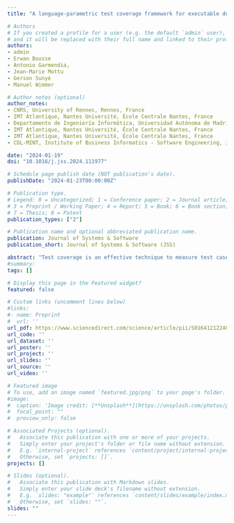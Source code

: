 ```yaml
---
title: "A language-parametric test coverage framework for executable domain-specific languages"

# Authors
# If you created a profile for a user (e.g. the default `admin` user), write the username (folder name) here 
# and it will be replaced with their full name and linked to their profile.
authors:
- admin
- Erwan Bousse
- Antonio Garmendia, 
- Jean-Marie Mottu
- Gerson Sunyé
- Manuel Wimmer

# Author notes (optional)
author_notes:
- CNRS, University of Rennes, Rennes, France
- IMT Atlantique, Nantes Université, École Centrale Nantes, France
- Departamento de Ingeniería Informática, Universidad Autónoma de Madrid, Spain
- IMT Atlantique, Nantes Université, École Centrale Nantes, France
- IMT Atlantique, Nantes Université, École Centrale Nantes, France
- CDL-MINT, Institute of Business Informatics - Software Engineering, Johannes Kepler University Linz, Austria

date: "2024-01-19"
doi: "10.1016/j.jss.2024.111977"

# Schedule page publish date (NOT publication's date).
publishDate: "2024-01-23T00:00:00Z"

# Publication type.
# Legend: 0 = Uncategorized; 1 = Conference paper; 2 = Journal article;
# 3 = Preprint / Working Paper; 4 = Report; 5 = Book; 6 = Book section;
# 7 = Thesis; 8 = Patent
publication_types: ["2"]

# Publication name and optional abbreviated publication name.
publication: Journal of Systems & Software
publication_short: Journal of Systems & Software (JSS)

abstract: "Test coverage is an effective technique to measure test case quality and to enable fault localization. However, for Executable Domain-Specific Languages (xDSLs), coverage metrics and associated tools are currently manually defined for each xDSL resulting in costly, error-prone, and non-reusable work. To address this problem, we propose a novel language-parametric test coverage framework for xDSLs. We define two coverage metrics adapted to xDSLs: model element and branch coverage. For performing coverage measurements, we propose a generic technique which can be used out-of-the-box by domain experts using any xDSL to define, execute, and test models. In addition, the coverage of model elements and branches can be parameterized for a given xDSL through the definition of coverage rules using a dedicated language. We showcase two test coverage applications for xDSLs: measuring the quality of test suites for executable models and localizing the models’ faults using Spectrum-Based Fault Localization techniques. We evaluate our approach using four different xDSLs. Results show that (i) we can generate meaningful coverage measurements for all investigated models, (ii) the provided coverage rule language enables framework parameterization for all xDSLs, and (iii) the computed coverage measurements are useful in identifying defects of the models."
#summary: 
tags: []

# Display this page in the Featured widget?
featured: false

# Custom links (uncomment lines below)
#links:
#- name: Preprint
#  url: ''
url_pdf: https://www.sciencedirect.com/science/article/pii/S0164121224000207?dgcid=author
url_code: ''
url_dataset: ''
url_poster: ''
url_project: ''
url_slides: ''
url_source: ''
url_video: ''

# Featured image
# To use, add an image named `featured.jpg/png` to your page's folder. 
#image:
#  caption: 'Image credit: [**Unsplash**](https://unsplash.com/photos/pLCdAaMFLTE)'
#  focal_point: ""
#  preview_only: false

# Associated Projects (optional).
#   Associate this publication with one or more of your projects.
#   Simply enter your project's folder or file name without extension.
#   E.g. `internal-project` references `content/project/internal-project/index.md`.
#   Otherwise, set `projects: []`.
projects: []

# Slides (optional).
#   Associate this publication with Markdown slides.
#   Simply enter your slide deck's filename without extension.
#   E.g. `slides: "example"` references `content/slides/example/index.md`.
#   Otherwise, set `slides: ""`.
slides: ""
---
```

